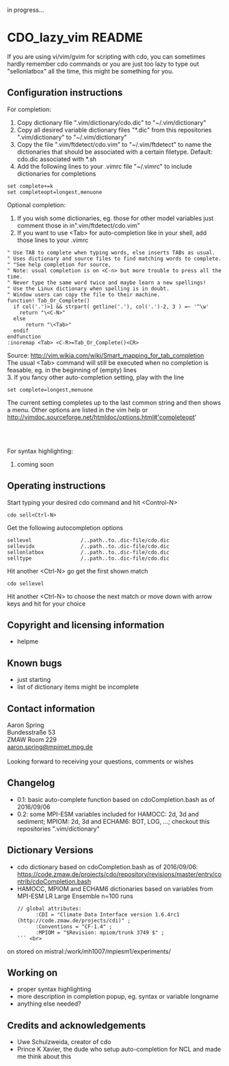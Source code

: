 in progress...

CDO_lazy_vim README
===================

If you are using vi/vim/gvim for scripting with cdo, you can sometimes hardly remember cdo commands or you are just too lazy to type out "sellonlatbox" all the time, this might be something for you.

Configuration instructions
--------------------------
For completion: <br>
1. Copy dictionary file ".vim/dictionary/cdo.dic" to "~/.vim/dictionary" <br>
2. Copy all desired variable dictionary files "*.dic" from this repositories ".vim/dictionary" to "~/.vim/dictionary" <br>
3. Copy the file ".vim/ftdetect/cdo.vim" to "~/.vim/ftdetect" to name the dictionaries that should be associated with a certain filetype. Default: cdo.dic associated with *.sh <br>
4. Add the following lines to your .vimrc file "~/.vimrc" to include dictionaries for completions <br>
```
set complete+=k
set completeopt=longest,menuone
```

Optional completion: <br>
1. If you wish some dictionaries, eg. those for other model variables just comment those in in".vim/ftdetect/cdo.vim" <br>
2. If you want to use &lt;Tab> for auto-completion like in your shell, add those lines to your .vimrc <br>
```
" Use TAB to complete when typing words, else inserts TABs as usual.
" Uses dictionary and source files to find matching words to complete.
" "See help completion for source,
" Note: usual completion is on <C-n> but more trouble to press all the time.
" Never type the same word twice and maybe learn a new spellings!
" Use the Linux dictionary when spelling is in doubt.
" Window users can copy the file to their machine.
function! Tab_Or_Complete()
  if col('.')>1 && strpart( getline('.'), col('.')-2, 3 ) =~ '^\w'
    return "\<C-N>"
  else
      return "\<Tab>"
  endif
endfunction
:inoremap <Tab> <C-R>=Tab_Or_Complete()<CR>
```
Source: http://vim.wikia.com/wiki/Smart_mapping_for_tab_completion <br>
The usual &lt;Tab> command will still be executed when no completion is feasable, eg. in the beginning of (empty) lines <br>
3. If you fancy other auto-completion setting, play with the line
```
set complete=longest,menuone
```
The current setting completes up to the last common string and then shows a menu. Other options are listed in the vim help or http://vimdoc.sourceforge.net/htmldoc/options.html#'completeopt' <br>

<br><br>

For syntax highlighting: <br>
1. coming soon <br>


Operating instructions
----------------------
Start typing your desired cdo command and hit &lt;Control-N>
```
cdo sell<Ctrl-N>
```
Get the following autocompletion options 
```
sellevel                /..path..to..dic-file/cdo.dic
sellevidx               /..path..to..dic-file/cdo.dic
sellonlatbox            /..path..to..dic-file/cdo.dic
selltype                /..path..to..dic-file/cdo.dic
```
Hit another &lt;Ctrl-N> go get the first shown match
```
cdo sellevel
```
Hit another &lt;Ctrl-N> to choose the next match or move down with arrow keys and hit <Enter> for your choice 



Copyright and licensing information
-----------------------------------
* helpme

Known bugs
----------
* just starting
* list of dictionary items might be incomplete

Contact information
-------------------
Aaron Spring <br> Bundesstraße 53 <br> ZMAW Room 229 <br> aaron.spring@mpimet.mpg.de <br> <br> 
Looking forward to receiving your questions, comments or wishes


Changelog
---------
* 0.1: basic auto-complete function based on cdoCompletion.bash as of 2016/09/06
* 0.2: some MPI-ESM variables included for HAMOCC: 2d, 3d and sediment; MPIOM: 2d, 3d and ECHAM6: BOT, LOG, ...; checkout  this repositories ".vim/dictionary"

Dictionary Versions
-------------------
* cdo dictionary based on cdoCompletion.bash as of 2016/09/06: https://code.zmaw.de/projects/cdo/repository/revisions/master/entry/contrib/cdoCompletion.bash
* HAMOCC, MPIOM and ECHAM6 dictionaries based on variables from MPI-ESM LR Large Ensemble n=100 runs <br>
  ```
  // global attributes:
		:CDI = "Climate Data Interface version 1.6.4rc1 (http://code.zmaw.de/projects/cdi)" ;
		:Conventions = "CF-1.4" ;
		:MPIOM = "$Revision: mpiom/trunk 3749 $" ;
  ``` <br>
on stored on mistral:/work/mh1007/mpiesm1/experiments/

Working on
----------
* proper syntax highlighting
* more description in completion popup, eg. syntax or variable longname
* anything else needed?

Credits and acknowledgements
----------------------------
* Uwe Schulzweida, creator of cdo
* Prince K Xavier, the dude who setup auto-completion for NCL and made me think about this 


